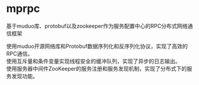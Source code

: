 # mprpc
基于muduo库、protobuf以及zookeeper作为服务配置中心的RPC分布式网络通信框架

使用muduo开源网络库和Protobuf数据序列化和反序列化协议，实现了高效的RPC通信。   
使用互斥量和条件变量实现线程安全的缓冲队列，实现了异步的日志输出。   
使用服务器中间件ZooKeeper的服务注册和服务发现机制，实现了分布式下的服务发现功能。   
